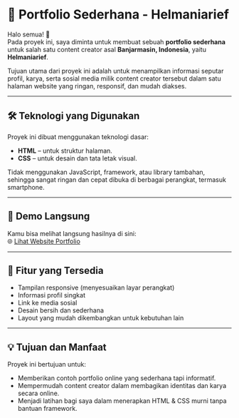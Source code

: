 # 🎨 Portfolio Sederhana - Helmaniarief

Halo semua! 👋  
Pada proyek ini, saya diminta untuk membuat sebuah **portfolio sederhana** untuk salah satu content creator asal **Banjarmasin, Indonesia**, yaitu **Helmaniarief**.  

Tujuan utama dari proyek ini adalah untuk menampilkan informasi seputar profil, karya, serta sosial media milik content creator tersebut dalam satu halaman website yang ringan, responsif, dan mudah diakses.

---

## 🛠️ Teknologi yang Digunakan

Proyek ini dibuat menggunakan teknologi dasar:

- **HTML** – untuk struktur halaman.
- **CSS** – untuk desain dan tata letak visual.

Tidak menggunakan JavaScript, framework, atau library tambahan, sehingga sangat ringan dan cepat dibuka di berbagai perangkat, termasuk smartphone.

---

## 🔗 Demo Langsung

Kamu bisa melihat langsung hasilnya di sini:  
🌐 [Lihat Website Portfolio](https://hendragunadie.github.io/helmaniarief.github.io/)

---

## 📸 Fitur yang Tersedia

- Tampilan responsive (menyesuaikan layar perangkat)
- Informasi profil singkat
- Link ke media sosial
- Desain bersih dan sederhana
- Layout yang mudah dikembangkan untuk kebutuhan lain

---

## 💡 Tujuan dan Manfaat

Proyek ini bertujuan untuk:

- Memberikan contoh portfolio online yang sederhana tapi informatif.
- Mempermudah content creator dalam membagikan identitas dan karya secara online.
- Menjadi latihan bagi saya dalam menerapkan HTML & CSS murni tanpa bantuan framework.
